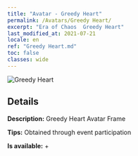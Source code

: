```yaml
---
title: "Avatar - Greedy Heart"
permalink: /Avatars/Greedy Heart/
excerpt: "Era of Chaos  Greedy Heart"
last_modified_at: 2021-07-21
locale: en
ref: "Greedy Heart.md"
toc: false
classes: wide
---
```

 ![Greedy Heart](/images/a/avatarFrame_75.png)

## Details

 **Description:** Greedy Heart Avatar Frame 

 **Tips:** Obtained through event participation 

 **Is available:**  + 

